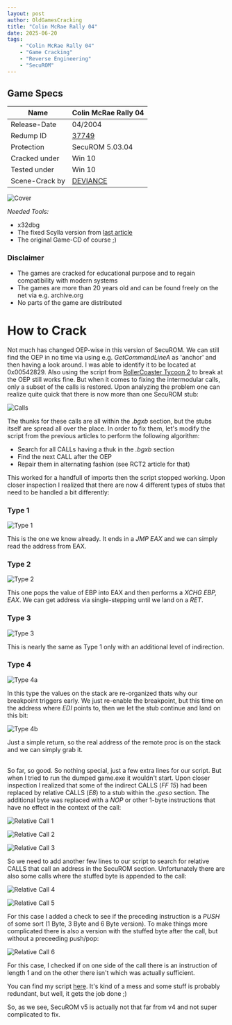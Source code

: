 ```yaml
---
layout: post
author: OldGamesCracking
title: "Colin McRae Rally 04"
date: 2025-06-20
tags:
    - "Colin McRae Rally 04"
    - "Game Cracking"
    - "Reverse Engineering"
    - "SecuROM"
---
```


## Game Specs

| Name | Colin McRae Rally 04 |
| ------------- | ------------- |
| Release-Date | 04/2004 |
| Redump ID | [37749](http://redump.org/disc/37749/) |
| Protection | SecuROM 5.03.04 |
| Cracked under | Win 10 |
| Tested under | Win 10 |
| Scene-Crack by | [DEVIANCE](https://www.nfohump.com/index.php?switchto=nfos&menu=quicknav&item=viewnfo&id=61467) |

![Cover]({{site.url}}/assets/colin_mcrae_rally_04/cover.jpg)

*Needed Tools:*

- x32dbg
- The fixed Scylla version from [last article](/games/gta_vice_city)
- The original Game-CD of course ;)

### Disclaimer

- The games are cracked for educational purpose and to regain compatibility with modern systems
- The games are more than 20 years old and can be found freely on the net via e.g. archive.org
- No parts of the game are distributed

# How to Crack

Not much has changed OEP-wise in this version of SecuROM. We can still find the OEP in no time via using e.g. _GetCommandLineA_ as 'anchor' and then having a look around. I was able to identify it to be located at 0x00542829. Also using the script from [RollerCoaster Tycoon 2](/games/rollercoaster_tycoon_2) to break at the OEP still works fine. But when it comes to fixing the intermodular calls, only a subset of the calls is restored. Upon analyzing the problem one can realize quite quick that there is now more than one SecuROM stub:

![Calls]({{site.url}}/assets/colin_mcrae_rally_04/calls.png)

The thunks for these calls are all within the _.bgxb_ section, but the stubs itself are spread all over the place. In order to fix them, let's modify the script from the previous articles to perform the following algorithm:

- Search for all CALLs having a thuk in the _.bgxb_ section
- Find the next CALL after the OEP
- Repair them in alternating fashion (see RCT2 article for that)

This worked for a handfull of imports then the script stopped working. Upon closer inspection I realized that there are now 4 different types of stubs that need to be handled a bit differently:

### Type 1

![Type 1]({{site.url}}/assets/colin_mcrae_rally_04/type_1.png)

This is the one we know already. It ends in a _JMP EAX_ and we can simply read the address from EAX.

### Type 2

![Type 2]({{site.url}}/assets/colin_mcrae_rally_04/type_2.png)

This one pops the value of EBP into EAX and then performs a _XCHG EBP, EAX_. We can get address via single-stepping until we land on a _RET_.

### Type 3

![Type 3]({{site.url}}/assets/colin_mcrae_rally_04/type_3.png)

This is nearly the same as Type 1 only with an additional level of indirection.

### Type 4

![Type 4a]({{site.url}}/assets/colin_mcrae_rally_04/type_4a.png)

In this type the values on the stack are re-organized thats why our breakpoint triggers early. We just re-enable the breakpoint, but this time on the address where _EDI_ points to, then we let the stub continue and land on this bit:

![Type 4b]({{site.url}}/assets/colin_mcrae_rally_04/type_4b.png)

Just a simple return, so the real address of the remote proc is on the stack and we can simply grab it.<br><br>

So far, so good. So nothing special, just a few extra lines for our script. But when I tried to run the dumped game.exe it wouldn't start. Upon closer inspection I realized that some of the indirect CALLS (_FF 15_) had been replaced by relative CALLS (_E8_) to a stub within the _.geso_ section. The additional byte was replaced with a _NOP_ or other 1-byte instructions that have no effect in the context of the call:

![Relative Call 1]({{site.url}}/assets/colin_mcrae_rally_04/rel_call_1.png)

![Relative Call 2]({{site.url}}/assets/colin_mcrae_rally_04/rel_call_2.png)

![Relative Call 3]({{site.url}}/assets/colin_mcrae_rally_04/rel_call_3.png)

So we need to add another few lines to our script to search for relative CALLS that call an address in the SecuROM section. Unfortunately there are also some calls where the stuffed byte is appended to the call:

![Relative Call 4]({{site.url}}/assets/colin_mcrae_rally_04/rel_call_4.png)

![Relative Call 5]({{site.url}}/assets/colin_mcrae_rally_04/rel_call_5.png)

For this case I added a check to see if the preceding instruction is a _PUSH_ of some sort (1 Byte, 3 Byte and 6 Byte version). To make things more complicated there is also a version with the stuffed byte after the call, but without a preceeding push/pop:

![Relative Call 6]({{site.url}}/assets/colin_mcrae_rally_04/rel_call_6.png)

For this case, I checked if on one side of the call there is an instruction of length 1 and on the other there isn't which was actually sufficient.

You can find my script [here]({{site.url}}/assets/colin_mcrae_rally_04/import_fixer.txt). It's kind of a mess and some stuff is probably redundant, but well, it gets the job done ;)<br>

So, as we see, SecuROM v5 is actually not that far from v4 and not super complicated to fix.<br><br>